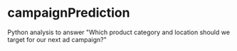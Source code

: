 # campaignPrediction
Python analysis to answer "Which product category and location should we target for our next ad campaign?"
